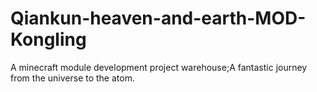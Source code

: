 # Qiankun-heaven-and-earth-MOD-Kongling
A minecraft module development project warehouse;A fantastic journey from the universe to the atom.

